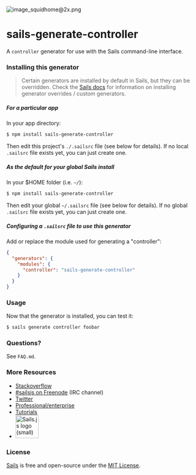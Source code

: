![image_squidhome@2x.png](http://i.imgur.com/RIvu9.png)

# sails-generate-controller


A `controller` generator for use with the Sails command-line interface.


### Installing this generator

> Certain generators are installed by default in Sails, but they can be overridden.  Check the [Sails docs](http://sailsjs.com/#!documentation) for information on installing generator overrides / custom generators.

<!--
```sh
$ npm install sails-generate-controller
```
-->


##### For a particular app

In your app directory:

```sh
$ npm install sails-generate-controller
```

Then edit this project's `./.sailsrc` file (see below for details).  If no local `.sailsrc` file exists yet, you can just create one.


##### As the default for your global Sails install

In your $HOME folder (i.e. `~/`):

```sh
$ npm install sails-generate-controller
```

Then edit your global `~/.sailsrc` file (see below for details).  If no global `.sailsrc` file exists yet, you can just create one.


##### Configuring a `.sailsrc` file to use this generator

Add or replace the module used for generating a "controller":

```json
{
  "generators": {
    "modules": {
      "controller": "sails-generate-controller"
    }
  }
}
```



### Usage

Now that the generator is installed, you can test it:

```sh
$ sails generate controller foobar
```


### Questions?

See `FAQ.md`.



### More Resources

- [Stackoverflow](http://stackoverflow.com/questions/tagged/sails.js)
- [#sailsjs on Freenode](http://webchat.freenode.net/) (IRC channel)
- [Twitter](https://twitter.com/sailsjs)
- [Professional/enterprise](https://github.com/balderdashy/sails-docs/blob/master/FAQ.md#are-there-professional-support-options)
- [Tutorials](https://github.com/balderdashy/sails-docs/blob/master/FAQ.md#where-do-i-get-help)
- <a href="http://sailsjs.com" target="_blank" title="Node.js framework for building realtime APIs."><img src="https://github-camo.global.ssl.fastly.net/9e49073459ed4e0e2687b80eaf515d87b0da4a6b/687474703a2f2f62616c64657264617368792e6769746875622e696f2f7361696c732f696d616765732f6c6f676f2e706e67" width=60 alt="Sails.js logo (small)"/></a>


### License

[Sails](http://sailsjs.com) is free and open-source under the [MIT License](http://sailsjs.com/license).

